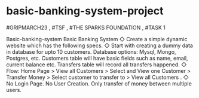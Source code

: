 # basic-banking-system-project
#GRIPMARCH23 ,  #TSF  ,  #THE SPARKS FOUNDATION  ,  #TASK 1 

Basic-banking-system Basic Banking System ◇ Create a simple dynamic website which has the following specs. ◇ Start with creating a dummy data in database for upto 10 customers. Database options: Mysql, Mongo, Postgres, etc. Customers table will have basic fields such as name, email, current balance etc. Transfers table will record all transfers happened. ◇ Flow: Home Page > View all Customers > Select and View one Customer > Transfer Money > Select customer to transfer to > View all Customers . ◇ No Login Page. No User Creation. Only transfer of money between multiple users.
